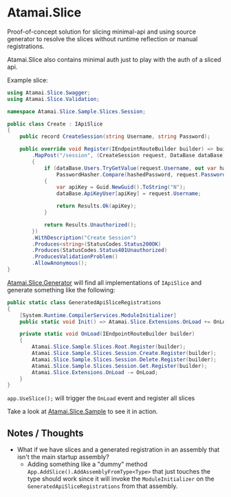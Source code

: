 # Atamai.Slice

Proof-of-concept solution for slicing minimal-api and using source generator to resolve the slices 
without runtime reflection or manual registrations.

Atamai.Slice also contains minimal auth just to play with the auth of a sliced api.

Example slice:
```c#
using Atamai.Slice.Swagger;
using Atamai.Slice.Validation;

namespace Atamai.Slice.Sample.Slices.Session;

public class Create : IApiSlice
{
    public record CreateSession(string Username, string Password);

    public override void Register(IEndpointRouteBuilder builder) => builder
        .MapPost("/session", (CreateSession request, DataBase dataBase) =>
        {
            if (dataBase.Users.TryGetValue(request.Username, out var hashedPassword) &&
                PasswordHasher.Compare(hashedPassword, request.Password))
            {
                var apiKey = Guid.NewGuid().ToString("N");
                dataBase.ApiKeyUser[apiKey] = request.Username;

                return Results.Ok(apiKey);
            }

            return Results.Unauthorized();
        })
        .WithDescription("Create Session")
        .Produces<string>(StatusCodes.Status200OK)
        .Produces(StatusCodes.Status401Unauthorized)
        .ProducesValidationProblem()
        .AllowAnonymous();
}
```

[Atamai.Slice.Generator](Atamai.Slice.Generator) will find all implementations of `IApiSlice` and generate something like the following:
```c#
public static class GeneratedApiSliceRegistrations 
{ 
    [System.Runtime.CompilerServices.ModuleInitializer]
    public static void Init() => Atamai.Slice.Extensions.OnLoad += OnLoad;

    private static void OnLoad(IEndpointRouteBuilder builder)
    {
        Atamai.Slice.Sample.Slices.Root.Register(builder);
        Atamai.Slice.Sample.Slices.Session.Create.Register(builder);
        Atamai.Slice.Sample.Slices.Session.Delete.Register(builder);
        Atamai.Slice.Sample.Slices.Session.Get.Register(builder);
        Atamai.Slice.Extensions.OnLoad -= OnLoad;
    }
}
```

`app.UseSlice();` will trigger the `OnLoad` event and register all slices 

Take a look at [Atamai.Slice.Sample](Atamai.Slice.Sample) to see it in action.

## Notes / Thoughts
- What if we have slices and a generated registration in an assembly that isn't the main startup assembly?
  - Adding something like a "dummy" method `App.AddSlice().AddAssemblyFromType<Type>` that just touches the type should work since it will invoke the `ModuleInitializer` on the `GeneratedApiSliceRegistrations` from that assembly.